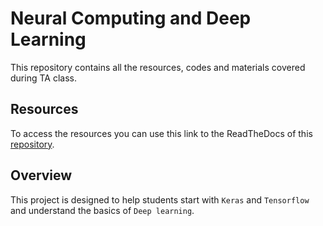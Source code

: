# Neural Computing and Deep Learning

This repository contains all the resources, codes and
materials covered during TA class.

## Resources

To access the resources you can use this link
to the ReadTheDocs of this [repository](https://deep-learning-class.readthedocs.io/en/latest/intro.html).

## Overview

This project is designed to help students start
with `Keras` and `Tensorflow` and understand the basics
of `Deep learning`.